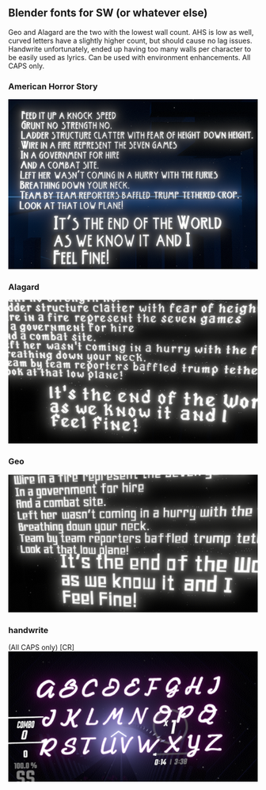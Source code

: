 ## Blender fonts for SW (or whatever else)
Geo and Alagard are the two with the lowest wall count. AHS is low as well, curved letters have a slightly higher count, but should cause no lag issues.
Handwrite unfortunately, ended up having too many walls per character to be easily used as lyrics. Can be used with environment enhancements. All CAPS only.

### American Horror Story
![](AHS_example.png)

### Alagard
![](alagar_example.png)

### Geo
![](geo_example.png)

### handwrite
(All CAPS only)
[CR]
![](handwriteCAPS_example.png)


